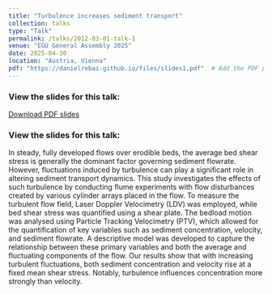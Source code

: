 ```yaml
---
title: "Turbulence increases sediment transport"
collection: talks
type: "Talk"
permalink: /talks/2012-03-01-talk-1
venue: "EGU General Assembly 2025"
date: 2025-04-30
location: "Austria, Vienna"
pdf: "https://danielrebai.github.io/files/slides1.pdf"  # Add the PDF path here
---
```


### View the slides for this talk:
[Download PDF slides](https://danielrebai.github.io/files/slides1.pdf)

### View the slides for this talk:
In steady, fully developed flows over erodible beds, the average bed shear stress is generally the dominant factor governing sediment flowrate. However, fluctuations induced by turbulence can play a significant role in altering sediment transport dynamics. This study investigates the effects of such turbulence by conducting flume experiments with flow disturbances created by various cylinder arrays placed in the flow. To measure the turbulent flow field, Laser Doppler Velocimetry (LDV) was employed, while bed shear stress was quantified using a shear plate. The bedload motion was analysed using Particle Tracking Velocimetry (PTV), which allowed for the quantification of key variables such as sediment concentration, velocity, and sediment flowrate. A descriptive model was developed to capture the relationship between these primary variables and both the average and fluctuating components of the flow. Our results show that with increasing turbulent fluctuations, both sediment concentration and velocity rise at a fixed mean shear stress. Notably, turbulence influences concentration more strongly than velocity.
